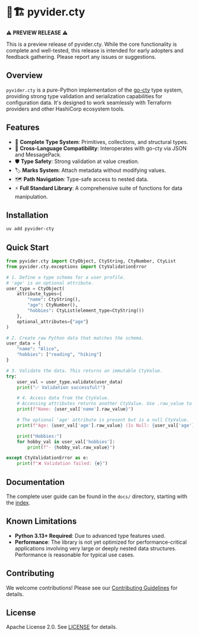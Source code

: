 # 🐍🏗️ pyvider.cty

⚠️ **PREVIEW RELEASE** ⚠️

This is a preview release of pyvider.cty. While the core functionality is complete and well-tested, this release is intended for early adopters and feedback gathering. Please report any issues or suggestions.

## Overview

`pyvider.cty` is a pure-Python implementation of the [go-cty](https://github.com/zclconf/go-cty) type system, providing strong type validation and serialization capabilities for configuration data. It's designed to work seamlessly with Terraform providers and other HashiCorp ecosystem tools.

## Features

- 🎯 **Complete Type System**: Primitives, collections, and structural types.
- 🔄 **Cross-Language Compatibility**: Interoperates with go-cty via JSON and MessagePack.
- 🛡️ **Type Safety**: Strong validation at value creation.
- 🏷️ **Marks System**: Attach metadata without modifying values.
- 🗺️ **Path Navigation**: Type-safe access to nested data.
- ⚡ **Full Standard Library**: A comprehensive suite of functions for data manipulation.

## Installation

```bash
uv add pyvider-cty
```

## Quick Start

```python
from pyvider.cty import CtyObject, CtyString, CtyNumber, CtyList
from pyvider.cty.exceptions import CtyValidationError

# 1. Define a type schema for a user profile.
# 'age' is an optional attribute.
user_type = CtyObject(
    attribute_types={
        "name": CtyString(),
        "age": CtyNumber(),
        "hobbies": CtyList(element_type=CtyString())
    },
    optional_attributes={"age"}
)

# 2. Create raw Python data that matches the schema.
user_data = {
    "name": "Alice",
    "hobbies": ["reading", "hiking"]
}

# 3. Validate the data. This returns an immutable CtyValue.
try:
    user_val = user_type.validate(user_data)
    print("✅ Validation successful!")

    # 4. Access data from the CtyValue.
    # Accessing attributes returns another CtyValue. Use .raw_value to get the Python type.
    print(f"Name: {user_val['name'].raw_value}")

    # The optional 'age' attribute is present but is a null CtyValue.
    print(f"Age: {user_val['age'].raw_value} (Is Null: {user_val['age'].is_null})")

    print("Hobbies:")
    for hobby_val in user_val['hobbies']:
        print(f"- {hobby_val.raw_value}")

except CtyValidationError as e:
    print(f"❌ Validation failed: {e}")
```

## Documentation

The complete user guide can be found in the `docs/` directory, starting with the [index](docs/index.md).

## Known Limitations

- **Python 3.13+ Required**: Due to advanced type features used.
- **Performance**: The library is not yet optimized for performance-critical applications involving very large or deeply nested data structures. Performance is reasonable for typical use cases.

## Contributing

We welcome contributions! Please see our [Contributing Guidelines](CONTRIBUTING.md) for details.

## License

Apache License 2.0. See [LICENSE](LICENSE) for details.
